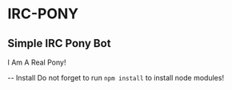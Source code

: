 IRC-PONY
========
Simple IRC Pony Bot
--------------------
I Am A Real Pony!

-- Install
Do not forget to run `npm install` to install node modules!